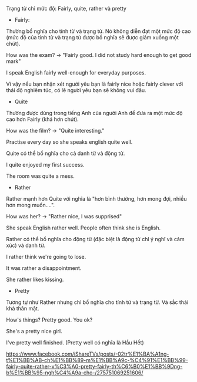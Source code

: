 Trạng từ chỉ mức độ: Fairly, quite, rather và pretty

- Fairly:

Thường bổ nghĩa cho tính từ và trạng từ. Nó không diễn đạt một mức độ cao (mức độ của tính từ và trạng từ được bổ nghĩa sẽ được giảm xuống một chút).

How was the exam? -> "Fairly good. I did not study hard enough to get good mark"

I speak English fairly well-enough for everyday purposes.

Vì vậy nếu bạn nhận xét người yêu bạn là fairly nice hoặc fairly clever với thái độ nghiêm túc, có lẽ người yêu bạn sẽ không vui đâu.

- Quite

Thường được dùng trong tiếng Anh của người Anh để đưa ra một mức độ cao hơn Fairly (khá hơn chút).

How was the film? -> "Quite interesting."

Practise every day so she speaks english quite well.

Quite có thể bổ nghĩa cho cả danh từ và động từ.

I quite enjoyed my first success.

The room was quite a mess.

- Rather

Rather mạnh hơn Quite với nghĩa là "hơn bình thường, hơn mong đợi, nhiều hơn mong muốn....".

How was her? -> "Rather nice, I was supprised"

She speak English rather well. People often think she is English.

Rather có thể bổ nghĩa cho động từ (đặc biệt là động từ chỉ ý nghĩ và cảm xúc) và danh từ.

I rather think we're going to lose.

It was rather a disappointment.

She rather likes kissing.

- Pretty

Tương tự như Rather nhưng chỉ bổ nghĩa cho tính từ và trạng từ. Và sắc thái khá thân mật.

How's things? Pretty good. You ok?

She's a pretty nice girl.

I've pretty well finished. (Pretty well có nghĩa là Hầu Hết)


https://www.facebook.com/iShareTVs/posts/-02tr%E1%BA%A1ng-t%E1%BB%AB-ch%E1%BB%89-m%E1%BB%A9c-%C4%91%E1%BB%99-fairly-quite-rather-v%C3%A0-pretty-fairly-th%C6%B0%E1%BB%9Dng-b%E1%BB%95-ngh%C4%A9a-cho-/275751069251606/